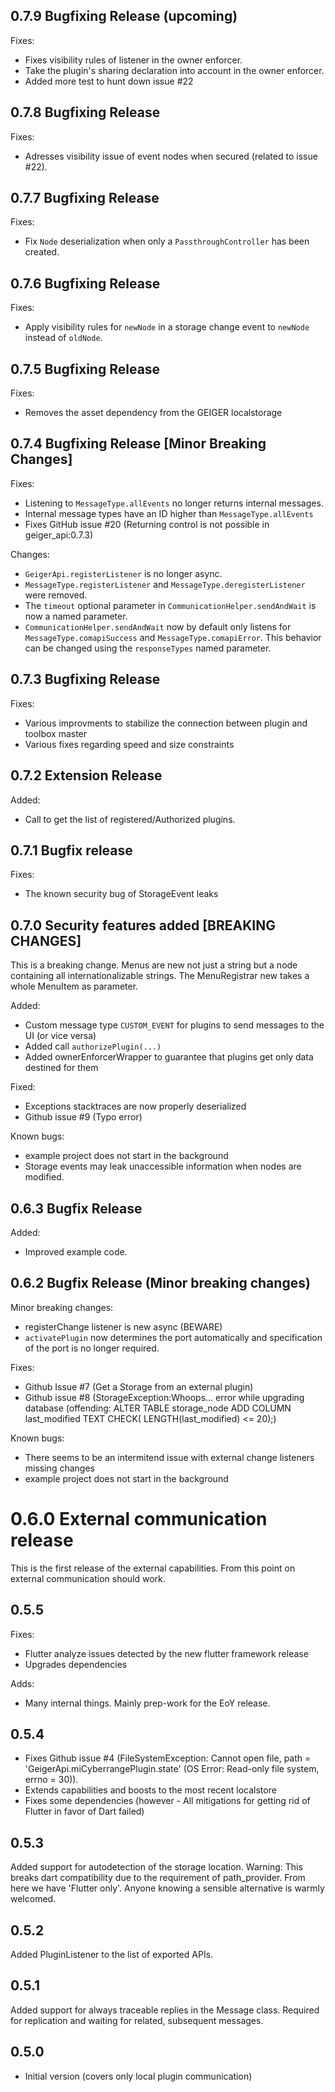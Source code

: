 ## 0.7.9 Bugfixing Release (upcoming)
Fixes:
- Fixes visibility rules of listener in the owner enforcer.
- Take the plugin's sharing declaration into account in the owner enforcer. 
- Added more test to hunt down issue #22

## 0.7.8 Bugfixing Release
Fixes:
- Adresses visibility issue of event nodes when secured (related to issue #22).

## 0.7.7 Bugfixing Release
Fixes:
- Fix `Node` deserialization when only a `PassthroughController` has been created.

## 0.7.6 Bugfixing Release
Fixes:
- Apply visibility rules for `newNode` in a storage change event to `newNode` instead of `oldNode`.

## 0.7.5 Bugfixing Release
Fixes:
- Removes the asset dependency from the GEIGER localstorage

## 0.7.4 Bugfixing Release [Minor Breaking Changes]
Fixes:
- Listening to `MessageType.allEvents` no longer returns internal messages.
- Internal message types have an ID higher than `MessageType.allEvents`
- Fixes GitHub issue #20 (Returning control is not possible in geiger_api:0.7.3)

Changes:
- `GeigerApi.registerListener` is no longer async.
- `MessageType.registerListener` and `MessageType.deregisterListener` were removed.
- The `timeout` optional parameter in `CommunicationHelper.sendAndWait` is now a named parameter.
- `CommunicationHelper.sendAndWait` now by default only listens for `MessageType.comapiSuccess`
  and `MessageType.comapiError`. This behavior can be changed using the `responseTypes` named parameter.

## 0.7.3 Bugfixing Release
Fixes:
- Various improvments to stabilize the connection between plugin and toolbox master
- Various fixes regarding speed and size constraints

## 0.7.2 Extension Release

Added:

- Call to get the list of registered/Authorized plugins.

## 0.7.1 Bugfix release

Fixes:

- The known security bug of StorageEvent leaks

## 0.7.0 Security features added [BREAKING CHANGES]

This is a breaking change. Menus are new not just a string but a node containing all internationalizable strings. The
MenuRegistrar new takes a whole MenuItem as parameter.

Added:

- Custom message type ```CUSTOM_EVENT``` for plugins to send messages to the UI (or vice versa)
- Added call ```authorizePlugin(...)```
- Added ownerEnforcerWrapper to guarantee that plugins get only data destined for them

Fixed:

- Exceptions stacktraces are now properly deserialized
- Github issue #9 (Typo error)

Known bugs:

- example project does not start in the background
- Storage events may leak unaccessible information when nodes are modified.

## 0.6.3 Bugfix Release

Added:

- Improved example code.

## 0.6.2 Bugfix Release (Minor breaking changes)

Minor breaking changes:

- registerChange listener is new async (BEWARE)
- ```activatePlugin``` now determines the port automatically and specification of the port is no longer required.

Fixes:

- Github Issue #7 (Get a Storage from an external plugin)
- Github issue #8 (StorageException:Whoops... error while upgrading database (offending: ALTER TABLE storage_node ADD
  COLUMN last_modified TEXT CHECK( LENGTH(last_modified) <= 20);)

Known bugs:

- There seems to be an intermitend issue with external change listeners missing changes
- example project does not start in the background

# 0.6.0 External communication release

This is the first release of the external capabilities. From this point on external communication should work.

## 0.5.5

Fixes:

- Flutter analyze issues detected by the new flutter framework release
- Upgrades dependencies

Adds:

- Many internal things. Mainly prep-work for the EoY release.

## 0.5.4

- Fixes Github issue #4 (FileSystemException: Cannot open file, path = 'GeigerApi.miCyberrangePlugin.state' (OS Error:
  Read-only file system, errno = 30)).
- Extends capabilities and boosts to the most recent localstore
- Fixes some dependencies (however - All mitigations for getting rid of Flutter in favor of Dart failed)

## 0.5.3

Added support for autodetection of the storage location. Warning: This breaks dart compatibility due to the requirement
of path_provider. From here we have 'Flutter only'. Anyone knowing a sensible alternative is warmly welcomed.

## 0.5.2

Added PluginListener to the list of exported APIs.

## 0.5.1

Added support for always traceable replies in the Message class. Required for replication and waiting for related,
subsequent messages.

## 0.5.0

- Initial version (covers only local plugin communication)

